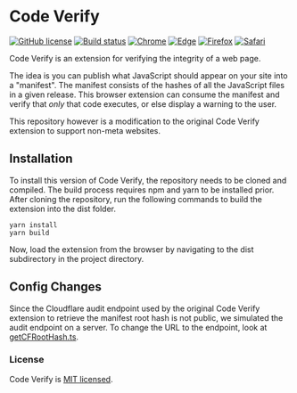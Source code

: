 
# Code Verify

  

[![GitHub license](https://img.shields.io/badge/license-MIT-blue.svg?color=white)](/LICENSE.md) [![Build status](https://img.shields.io/github/actions/workflow/status/facebookincubator/meta-code-verify/tests.js.yml)](https://github.com/facebookincubator/meta-code-verify/actions/workflows/tests.js.yml) [![Chrome](https://img.shields.io/badge/Chrome-yellow?logo=Google%20Chrome&logoColor=white)](https://chrome.google.com/webstore/detail/code-verify/llohflklppcaghdpehpbklhlfebooeog) [![Edge](https://img.shields.io/badge/Edge-blue?logo=Microsoft%20Edge&logoColor=white)](https://microsoftedge.microsoft.com/addons/detail/code-verify/cpndjjealjjagamdecpipjfamiigaknk) [![Firefox](https://img.shields.io/badge/Firefox-orange?logo=Firefox&logoColor=white)](https://addons.mozilla.org/en-US/firefox/addon/code-verify/) [![Safari](https://img.shields.io/badge/Safari-red?logo=Safari&logoColor=white)](https://apps.apple.com/us/app/code-verify/id6475794471)

  

Code Verify is an extension for verifying the integrity of a web page.

  

The idea is you can publish what JavaScript should appear on your site into a "manifest". The manifest consists of the hashes of all the JavaScript files in a given release. This browser extension can consume the manifest and verify that _only_ that code executes, or else display a warning to the user.

  

This repository however is a modification to the original Code Verify extension to support non-meta websites.

  

## Installation

  

To install this version of Code Verify, the repository needs to be cloned and compiled. The build process requires npm and yarn to be installed prior. After cloning the repository, run the following commands to build the extension into the dist folder.

    yarn install
    yarn build

Now, load the extension from the browser by navigating to the dist subdirectory in the project directory.

  
## Config Changes

Since the Cloudflare audit endpoint used by the original Code Verify extension to retrieve the manifest root hash is not public, we simulated the audit endpoint on a server. To change the URL to the endpoint, look at [getCFRootHash.ts](https://github.com/AadarshSree/code-verify/blob/main/src/js/background/getCFRootHash.ts "getCFRootHash.ts").


  

### License

  

Code Verify is [MIT licensed](./LICENSE.md).
